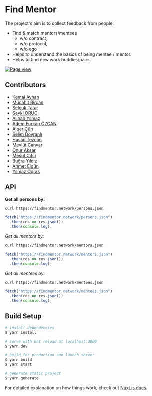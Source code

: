 # Find Mentor

The project's aim is to collect feedback from people. 
- Find & match mentors/mentees
    - w/o contract,
    - w/o protocol,
    - w/o ego
- Helps to understand the basics of being mentee / mentor.
- Helps to find new work buddies/pairs.


[![Page view](https://hits.seeyoufarm.com/api/count/incr/badge.svg?url=https%3A%2F%2Fgithub.com%2Fcagataycali%2Ffind-mentor&count_bg=%2379C83D&title_bg=%23555555&icon=hey.svg&icon_color=%23E7E7E7&title=Page%20view&edge_flat=false)]()

## Contributors

- [Kemal Ayhan](https://github.com/kemalayhan)
- [Mücahit Bircan](https://github.com/mucahitbircan)
- [Selçuk Tatar](https://github.com/tansionline)
- [Şevki ORUÇ](https://github.com/sevkioruc)
- [Alihan Yılmaz](https://github.com/alihan)
- [Adem Furkan ÖZCAN](https://github.com/Adem68)
- [Alper Çün](https://github.com/alpercun)
- [Selim Doyranlı](https://github.com/selimdoyranli)
- [Hasan Tezcan](https://github.com/hasantezcan)
- [Mevlüt Canvar](https://github.com/crx4)
- [Onur Aksar](https://github.com/onuraksar)
- [Mesut Çifci](https://github.com/mesutcifci)
- [Buğra Yıldız](https://github.com/flurach)
- [Ahmet Elgün](https://github.com/ahmetelgun)
- [Yılmaz Ogras](https://github.com/ograsyilmaz)

## API

**Get all persons by:**

```bash
curl https://findmentor.network/persons.json
```

```javascript
fetch("https://findmentor.network/persons.json")
  .then(res => res.json())
  .then(console.log);
```

*Get all mentors by:*

```bash
curl https://findmentor.network/mentors.json
```

```javascript
fetch("https://findmentor.network/mentors.json")
  .then(res => res.json())
  .then(console.log);
```

*Get all mentees by:*

```bash
curl https://findmentor.network/mentees.json
```

```javascript
fetch("https://findmentor.network/mentees.json")
  .then(res => res.json())
  .then(console.log);
```

## Build Setup

```bash
# install dependencies
$ yarn install

# serve with hot reload at localhost:3000
$ yarn dev

# build for production and launch server
$ yarn build
$ yarn start

# generate static project
$ yarn generate
```

For detailed explanation on how things work, check out [Nuxt.js docs](https://nuxtjs.org).
